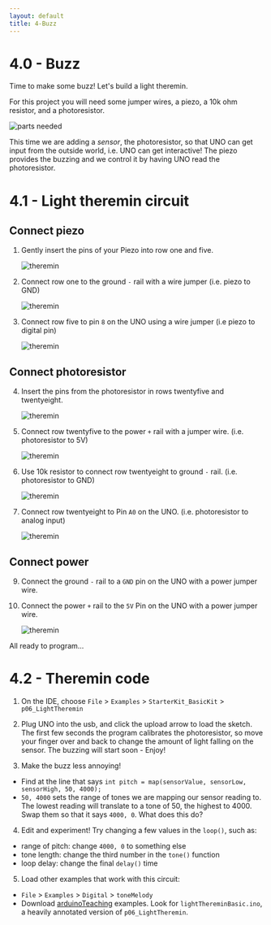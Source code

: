 ```yaml
---
layout: default
title: 4-Buzz
---
```


# 4.0 - Buzz

Time to make some buzz! Let's build a light theremin. 

For this project you will need some jumper wires, a piezo, a 10k ohm resistor, and a photoresistor. 

![parts needed](images/ther1.JPG)

This time we are adding a *sensor*, the photoresistor, so that UNO can get input from the outside world, i.e. UNO can get interactive! 
The piezo provides the buzzing and we control it by having UNO read the photoresistor.

# 4.1 - Light theremin circuit 

## Connect piezo 

1. Gently insert the pins of your Piezo into row one and five.

    ![theremin](images/ther2.jpg)

2. Connect row one to the ground `-` rail with a wire jumper (i.e. piezo to GND)

    ![theremin](images/ther3.jpg)

3. Connect row five to pin `8` on the UNO using a wire jumper (i.e piezo to digital pin)

    ![theremin](images/ther4.jpg)

## Connect photoresistor

4. Insert the pins from the photoresistor in rows twentyfive and twentyeight.

    ![theremin](images/ther5.jpg)

5. Connect row twentyfive to the power `+` rail with a jumper wire. 
(i.e. photoresistor to 5V)

    ![theremin](images/ther6.jpg)

6. Use 10k resistor to connect row twentyeight to ground `-` rail. 
(i.e. photoresistor to GND)

    ![theremin](images/ther7.jpg)

7. Connect row twentyeight to Pin `A0` on the UNO. 
(i.e. photoresistor to analog input)

    ![theremin](images/ther8.jpg)

## Connect power 

9. Connect the ground `-` rail to a `GND` pin on the UNO with a power jumper wire.

10. Connect the power `+` rail to the `5V` Pin on the UNO with a power jumper wire.

    ![theremin](images/ther9.jpg)

All ready to program... 

# 4.2 - Theremin code 

1. On the IDE, choose `File` > `Examples` > `StarterKit_BasicKit` > `p06_LightTheremin`

2. Plug UNO into the usb, and click the upload arrow to load the sketch. The first few seconds the program calibrates the photoresistor, so move your finger over and back to change the amount of light falling on the sensor. The buzzing will start soon - Enjoy!

3. Make the buzz less annoying! 
- Find at the line that says `int pitch = map(sensorValue, sensorLow, sensorHigh, 50, 4000);`
- `50, 4000` sets the range of tones we are mapping our sensor reading to. The lowest reading will translate to a tone of 50, the highest to 4000. Swap them so that it says `4000, 0`. What does this do? 

4. Edit and experiment! Try changing a few values in the `loop()`, such as:
- range of pitch: change `4000, 0` to something else
- tone length: change the third number in the `tone()` function
- loop delay: change the final `delay()` time 

5. Load other examples that work with this circuit:
- `File` > `Examples` > `Digital` > `toneMelody`
- Download [arduinoTeaching](https://github.com/evanwill/arduinoTeaching) examples. Look for `lightThereminBasic.ino`, a heavily annotated version of `p06_LightTheremin`.
